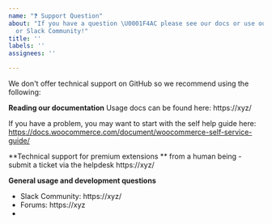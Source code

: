 ```yaml
---
name: "❓ Support Question"
about: "If you have a question \U0001F4AC please see our docs or use our forums, helpdesk,
  or Slack Community!"
title: ''
labels: ''
assignees: ''

---
```


We don't offer technical support on GitHub so we recommend using the following:

**Reading our documentation**
Usage docs can be found here: https://xyz/

If you have a problem, you may want to start with the self help guide here: https://docs.woocommerce.com/document/woocommerce-self-service-guide/

**Technical support for premium extensions **
 from a human being - submit a ticket via the helpdesk
https://xyz/ 

**General usage and development questions**
- Slack Community: https://xyz/
- Forums: https://xyz
- 
